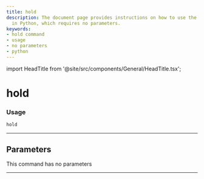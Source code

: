 ```yaml
---
title: hold
description: The document page provides instructions on how to use the 'hold' command
  in Python, which requires no parameters.
keywords:
- hold command
- usage
- no parameters
- python
---
```


import HeadTitle from '@site/src/components/General/HeadTitle.tsx';

<HeadTitle title="hold - Degiro - Brokers - Portfolio - Reference | OpenBB Terminal Docs" />

# hold



### Usage

```python
hold
```

---

## Parameters

This command has no parameters


---
